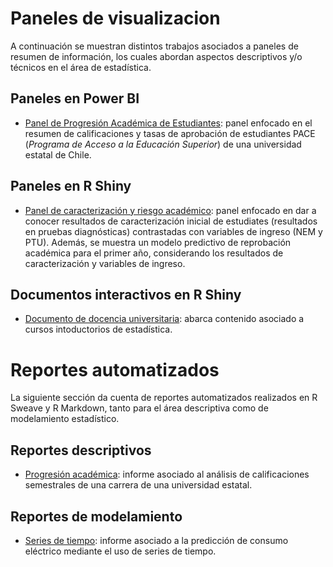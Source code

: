 # Paneles de visualizacion

A continuación se muestran distintos trabajos asociados a paneles de resumen de información, los cuales abordan aspectos descriptivos y/o técnicos en el área de estadística.

## Paneles en Power BI

  - [Panel de Progresión Académica de Estudiantes](https://app.powerbi.com/view?r=eyJrIjoiNDY5M2ExNTMtOGIwNS00YWU2LTliNDktY2EzOGI3YTBiMDdkIiwidCI6IjVmZjVkOWZhLWY4M2YtNGFjMS1hNGQyLWViNDhlYTBhMDBkMiIsImMiOjR9&pageName=ReportSection825357ed09d818af47a2): panel enfocado en el resumen de calificaciones y tasas de aprobación de estudiantes PACE (*Programa de Acceso a la Educación Superior*) de una universidad estatal de Chile.

## Paneles en R Shiny

  - [Panel de caracterización y riesgo académico](https://dfranzani.shinyapps.io/Caracterizacion_academica/?_ga=2.152250298.246577671.1656204477-236089382.1655430873): panel enfocado en dar a conocer resultados de caracterización inicial de estudiates (resultados en pruebas diagnósticas) contrastadas con variables de ingreso (NEM y PTU). Además, se muestra un modelo predictivo de reprobación académica para el primer año, considerando los resultados de caracterización y variables de ingreso.

## Documentos interactivos en R Shiny

  - [Documento de docencia universitaria](https://dfranzani.shinyapps.io/Introduccion/?_ga=2.176365349.1813678494.1633837684-1262671339.1627842308): abarca contenido  asociado a cursos intoductorios de estadística.

# Reportes automatizados

La siguiente sección da cuenta de reportes automatizados realizados en R Sweave y R Markdown, tanto para el área descriptiva como de modelamiento estadístico.

## Reportes descriptivos
  - [Progresión académica](https://github.com/Dfranzani/visualizacion_y_reportes/blob/main/Demo.pdf): informe asociado al análisis de calificaciones semestrales de una carrera de una universidad estatal.

## Reportes de modelamiento
  - [Series de tiempo](https://github.com/Dfranzani/visualizacion_y_reportes/blob/main/informe%2Bproyecto.pdf): informe asociado a la predicción de consumo eléctrico mediante el uso de series de tiempo.
